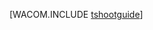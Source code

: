 <properties linkid="develop-dotnet-troubleshooting" urlDisplayName="Troubleshooting" pageTitle="Troubleshooting best practices - Azure" metaKeywords="Azure troubleshoot, intro troubleshoot Azure" description="An introduction to troubleshooting in Azure." metaCanonical="" services="web-sites,virtual-machines,cloud-services,sql-database,storage,service-bus" documentationCenter=".NET" title="" authors="" solutions="" manager="" editor="" />







[WACOM.INCLUDE [tshootguide](../includes/tshootguide.md)]